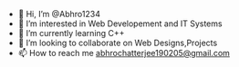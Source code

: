 - 👋 Hi, I’m @Abhro1234
- 👀 I’m interested in Web Developement and IT Systems
- 🌱 I’m currently learning C++
- 💞️ I’m looking to collaborate on Web Designs,Projects
- 📫 How to reach me abhrochatterjee190205@gmail.com


<!---
Abhro1234/Abhro1234 is a ✨ special ✨ repository because its `README.md` (this file) appears on your GitHub profile.
You can click the Preview link to take a look at your changes.
--->
